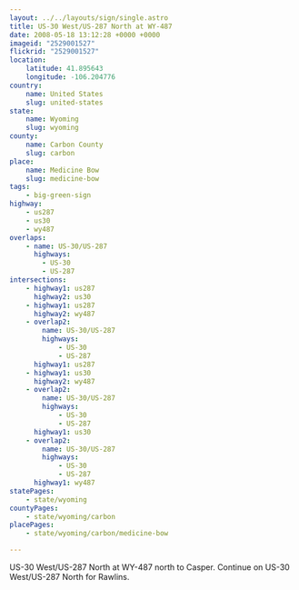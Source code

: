 ```yaml
---
layout: ../../layouts/sign/single.astro
title: US-30 West/US-287 North at WY-487
date: 2008-05-18 13:12:28 +0000 +0000
imageid: "2529001527"
flickrid: "2529001527"
location:
    latitude: 41.895643
    longitude: -106.204776
country:
    name: United States
    slug: united-states
state:
    name: Wyoming
    slug: wyoming
county:
    name: Carbon County
    slug: carbon
place:
    name: Medicine Bow
    slug: medicine-bow
tags:
    - big-green-sign
highway:
    - us287
    - us30
    - wy487
overlaps:
    - name: US-30/US-287
      highways:
        - US-30
        - US-287
intersections:
    - highway1: us287
      highway2: us30
    - highway1: us287
      highway2: wy487
    - overlap2:
        name: US-30/US-287
        highways:
            - US-30
            - US-287
      highway1: us287
    - highway1: us30
      highway2: wy487
    - overlap2:
        name: US-30/US-287
        highways:
            - US-30
            - US-287
      highway1: us30
    - overlap2:
        name: US-30/US-287
        highways:
            - US-30
            - US-287
      highway1: wy487
statePages:
    - state/wyoming
countyPages:
    - state/wyoming/carbon
placePages:
    - state/wyoming/carbon/medicine-bow

---
```

US-30 West/US-287 North at WY-487 north to Casper.  Continue on US-30 West/US-287 North for Rawlins.